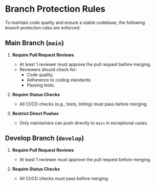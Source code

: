 # Branch Protection Rules

To maintain code quality and ensure a stable codebase, the following branch protection rules are enforced:

## Main Branch (`main`)

1. **Require Pull Request Reviews**

    - At least 1 reviewer must approve the pull request before merging.
    - Reviewers should check for:
        - Code quality.
        - Adherence to coding standards.
        - Passing tests.

2. **Require Status Checks**

    - All CI/CD checks (e.g., tests, linting) must pass before merging.

3. **Restrict Direct Pushes**
    - Only maintainers can push directly to `main` in exceptional cases.

## Develop Branch (`develop`)

1. **Require Pull Request Reviews**

    - At least 1 reviewer must approve the pull request before merging.

2. **Require Status Checks**
    - All CI/CD checks must pass before merging.
